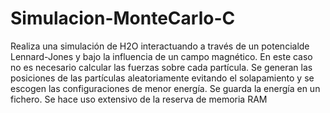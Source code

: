 # Simulacion-MonteCarlo-C
Realiza una simulación de H2O interactuando a través de un potencialde Lennard-Jones y bajo la influencia de un campo magnético. En este caso no es necesario calcular las fuerzas sobre cada partícula.
Se generan las posiciones de las partículas aleatoriamente evitando el solapamiento y se escogen las configuraciones de menor energía. Se guarda la energía en un fichero.
Se hace uso extensivo de la reserva de memoria RAM
